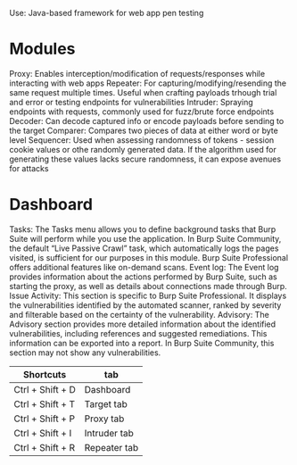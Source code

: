 Use: Java-based framework for web app pen testing

# Modules
Proxy: Enables interception/modification of requests/responses while interacting with web apps
Repeater: For capturing/modifying/resending the same request multiple times. Useful when crafting payloads trhough trial and error or testing endpoints for vulnerabilities
Intruder: Spraying endpoints with requests, commonly used for fuzz/brute force endpoints
Decoder: Can decode captured info or encode payloads before sending to the target
Comparer: Compares two pieces of data at either word or byte level
Sequencer: Used when assessing randomness of tokens - session cookie values or othe randomly generated data. If the algorithm used for generating these values lacks secure randomness, it can expose avenues for  attacks


# Dashboard
Tasks: The Tasks menu allows you to define background tasks that Burp Suite will perform while you use the application. In Burp Suite Community, the default “Live Passive Crawl” task, which automatically logs the pages visited, is sufficient for our purposes in this module. Burp Suite Professional offers additional features like on-demand scans.
Event log: The Event log provides information about the actions performed by Burp Suite, such as starting the proxy, as well as details about connections made through Burp.
Issue Activity: This section is specific to Burp Suite Professional. It displays the vulnerabilities identified by the automated scanner, ranked by severity and filterable based on the certainty of the vulnerability.
Advisory: The Advisory section provides more detailed information about the identified vulnerabilities, including references and suggested remediations. This information can be exported into a report. In Burp Suite Community, this section may not show any vulnerabilities.


| Shortcuts | tab|
|-----------|----|
| Ctrl + Shift + D | Dashboard |
| Ctrl + Shift + T | Target tab |
| Ctrl + Shift + P | Proxy tab |
| Ctrl + Shift + I | Intruder tab |
| Ctrl + Shift + R | Repeater tab |